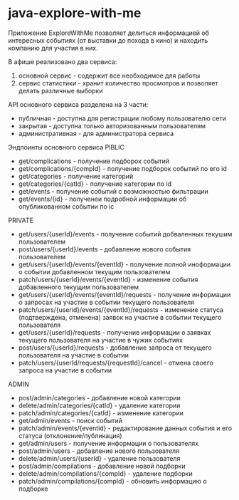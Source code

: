 # java-explore-with-me
Приложение ExploreWithMe позволяет делиться информацией об интересных событиях (от выставки до похода в кино) и находить компанию для участия в них.


В афише реализовано два сервиса:
1. основной сервис - содержит все необходимое для работы
2. сервис статистики - хранит количество просмотров и позволяет делать различные выборки

API основного сервиса разделена на 3 части:
* публичная - доступна для регистрации любому пользователю сети
* закрытая - доступна только авторизованным пользователям
* административная - для администратора сервиса

Эндпоинты основного сервиса
PIBLIC
 - get/complications - получение подборок событий
 - get/complications/{compId} - получение подборок событий по его id
 - get/categories - получение категорий
 - get/categories/{catId} - получение категории по id
 - get/events - получение событий с возможностью фильтрации
 - get/events/{id} - полученеи подробной информации об опубликованном событии по ic

PRIVATE
- get/users/{userId}/events - получение событий добваленных текушим пользователем
- post/users/{userId}/events - добавление нового события пользователем
- get/users/{userId}/events/{eventId} - получение полной иноформации о событии добавленном текущим пользователем
- patch/users/{userId}/events/{eventId} - изменение события добавленного текущим пользователем
- get/users/{userId}/events/{eventId}/requests - получение информации о запросах на участие в событии текущего пользователя
- patch/users/{userid}/events/{eventId}/requests - изменение статуса (подтверждена, отменена) заявок на участие в событии текущего пользователя
- get/users/{userId}/requests - получение информации о заявках текущего пользователя на участие в чужих событиях
- post/users/{userId}/requests - добавление запроса от текущего пользователя на участие в событии
- patch/users/{userId/requests/{requestId}/cancel - отмена своего запроса на участие в событии 

ADMIN
- post/admin/categories - добавление новой категории
- delete/admin/categories/{catId} - удаление категории
- patch/admin/categories/{catId} - изменение категории
- get/admin/events - поиск событий
- patch/admin/events/{eventid} - редактирование данных события и его статуса (отклонение/публикация)
- get/admin/users - получение информации о пользователях
- post/admin/users - добавление нового пользователя
- delete/admin/users/{userId} - удаление пользователя
- post/admin/compilations - добавление новой подборки
- delete/admin/compilations/{compId} - удаление подборки
- patch/admin/compilations/{compId} - обновить информацию о подборке
